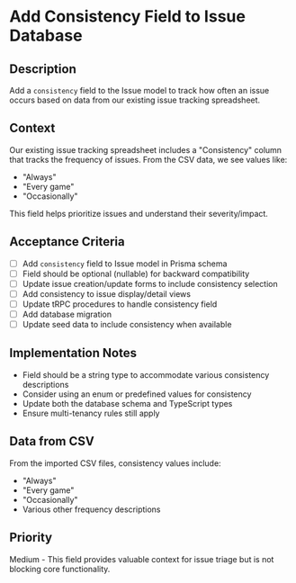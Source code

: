 # Add Consistency Field to Issue Database

## Description
Add a `consistency` field to the Issue model to track how often an issue occurs based on data from our existing issue tracking spreadsheet.

## Context
Our existing issue tracking spreadsheet includes a "Consistency" column that tracks the frequency of issues. From the CSV data, we see values like:
- "Always" 
- "Every game"
- "Occasionally"

This field helps prioritize issues and understand their severity/impact.

## Acceptance Criteria
- [ ] Add `consistency` field to Issue model in Prisma schema
- [ ] Field should be optional (nullable) for backward compatibility
- [ ] Update issue creation/update forms to include consistency selection
- [ ] Add consistency to issue display/detail views
- [ ] Update tRPC procedures to handle consistency field
- [ ] Add database migration
- [ ] Update seed data to include consistency when available

## Implementation Notes
- Field should be a string type to accommodate various consistency descriptions
- Consider using an enum or predefined values for consistency
- Update both the database schema and TypeScript types
- Ensure multi-tenancy rules still apply

## Data from CSV
From the imported CSV files, consistency values include:
- "Always"
- "Every game" 
- "Occasionally"
- Various other frequency descriptions

## Priority
Medium - This field provides valuable context for issue triage but is not blocking core functionality.
